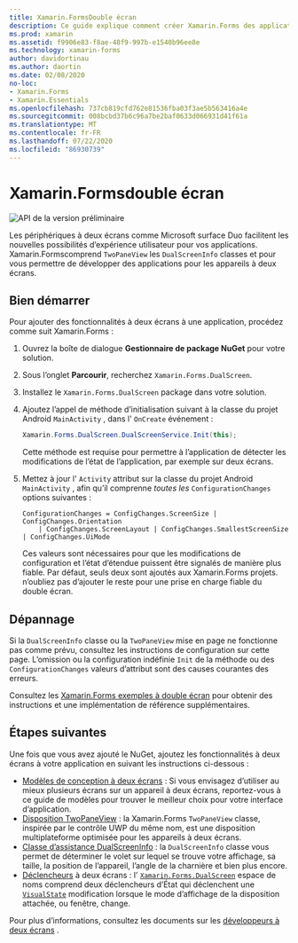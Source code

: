 ```yaml
---
title: Xamarin.FormsDouble écran
description: Ce guide explique comment créer Xamarin.Forms des applications pour les appareils à deux écrans.
ms.prod: xamarin
ms.assetid: f9906e83-f8ae-48f9-997b-e1540b96ee8e
ms.technology: xamarin-forms
author: davidortinau
ms.author: daortin
ms.date: 02/08/2020
no-loc:
- Xamarin.Forms
- Xamarin.Essentials
ms.openlocfilehash: 737cb819cfd762e81536fba03f3ae5b563416a4e
ms.sourcegitcommit: 008bcbd37b6c96a7be2baf0633d066931d41f61a
ms.translationtype: MT
ms.contentlocale: fr-FR
ms.lasthandoff: 07/22/2020
ms.locfileid: "86930739"
---
```

# <a name="xamarinforms-dual-screen"></a>Xamarin.Formsdouble écran

![API de la version préliminaire](~/media/shared/preview.png "Cette API est actuellement en préversion.")

Les périphériques à deux écrans comme Microsoft surface Duo facilitent les nouvelles possibilités d’expérience utilisateur pour vos applications. Xamarin.Formscomprend `TwoPaneView` les `DualScreenInfo` classes et pour vous permettre de développer des applications pour les appareils à deux écrans.

## <a name="get-started"></a>Bien démarrer

Pour ajouter des fonctionnalités à deux écrans à une application, procédez comme suit Xamarin.Forms :

1. Ouvrez la boîte de dialogue **Gestionnaire de package NuGet** pour votre solution.
2. Sous l’onglet **Parcourir**, recherchez `Xamarin.Forms.DualScreen`.
3. Installez le `Xamarin.Forms.DualScreen` package dans votre solution.
4. Ajoutez l’appel de méthode d’initialisation suivant à la classe du projet Android `MainActivity` , dans l' `OnCreate` événement :

    ```csharp
    Xamarin.Forms.DualScreen.DualScreenService.Init(this);
    ```

    Cette méthode est requise pour permettre à l’application de détecter les modifications de l’état de l’application, par exemple sur deux écrans.

5. Mettez à jour l' `Activity` attribut sur la classe du projet Android `MainActivity` , afin qu’il comprenne _toutes les_ `ConfigurationChanges` options suivantes :

    ```@csharp
    ConfigurationChanges = ConfigChanges.ScreenSize | ConfigChanges.Orientation 
        | ConfigChanges.ScreenLayout | ConfigChanges.SmallestScreenSize | ConfigChanges.UiMode
    ```

    Ces valeurs sont nécessaires pour que les modifications de configuration et l’état d’étendue puissent être signalés de manière plus fiable. Par défaut, seuls deux sont ajoutés aux Xamarin.Forms projets. n’oubliez pas d’ajouter le reste pour une prise en charge fiable du double écran.

## <a name="troubleshooting"></a>Dépannage

Si la `DualScreenInfo` classe ou la `TwoPaneView` mise en page ne fonctionne pas comme prévu, consultez les instructions de configuration sur cette page. L’omission ou la configuration indéfinie `Init` de la méthode ou des `ConfigurationChanges` valeurs d’attribut sont des causes courantes des erreurs.

Consultez les [ Xamarin.Forms exemples à double écran](https://docs.microsoft.com/dual-screen/xamarin/samples) pour obtenir des instructions et une implémentation de référence supplémentaires.

## <a name="next-steps"></a>Étapes suivantes

Une fois que vous avez ajouté le NuGet, ajoutez les fonctionnalités à deux écrans à votre application en suivant les instructions ci-dessous :

- [Modèles de conception à deux écrans](design-patterns.md) : Si vous envisagez d’utiliser au mieux plusieurs écrans sur un appareil à deux écrans, reportez-vous à ce guide de modèles pour trouver le meilleur choix pour votre interface d’application.
- [Disposition TwoPaneView](twopaneview.md) : la Xamarin.Forms `TwoPaneView` classe, inspirée par le contrôle UWP du même nom, est une disposition multiplateforme optimisée pour les appareils à deux écrans.
- [Classe d’assistance DualScreenInfo](dual-screen-info.md) : la `DualScreenInfo` classe vous permet de déterminer le volet sur lequel se trouve votre affichage, sa taille, la position de l’appareil, l’angle de la charnière et bien plus encore.
- [Déclencheurs](triggers.md) à deux écrans : l' [`Xamarin.Forms.DualScreen`](xref:Xamarin.Forms.DualScreen) espace de noms comprend deux déclencheurs d’État qui déclenchent une [`VisualState`](xref:Xamarin.Forms.VisualState) modification lorsque le mode d’affichage de la disposition attachée, ou fenêtre, change.

Pour plus d’informations, consultez les documents sur les [développeurs à deux écrans](https://docs.microsoft.com/dual-screen/) .
